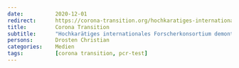 ```yaml
---
date:          2020-12-01
redirect:      https://corona-transition.org/hochkaratiges-internationales-forscherkonsortium-demontiert-pcr-test-von-prof
title:         Corona Transition
subtitle:      "Hochkarätiges internationales Forscherkonsortium demontiert PCR-Test von Prof. Drosten"
persons:       Drosten Christian
categories:    Medien
tags:          [corona transition, pcr-test]
---
```

